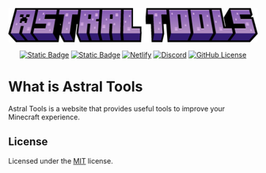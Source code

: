 <div align="center">
    <img src="./src/assets/img/icon.png" alt="logo" />
</div>

<p align="center">
    <a href="CONTRIBUTING.md#pull-requests"><img alt="Static Badge" src="https://img.shields.io/badge/PRs-welcome-brightgreen?style=for-the-badge&label=PRs&labelColor=c382f0&color=ffffff"></a>
    <a href="https://github.com/prettier/prettier"><img alt="Static Badge" src="https://img.shields.io/badge/-Prettier-c382f0?style=for-the-badge&label=Code%20style&labelColor=c382f0&color=ffffff"></a>
    <a href="https://app.netlify.com/sites/astral-wiki/deploys"><img alt="Netlify" src="https://img.shields.io/netlify/0102a557-ad73-4a2a-95e7-bcb50c9c0107?style=for-the-badge&logo=netlify&logoColor=ffffff&label=Netlify&labelColor=c382f0&color=ffffff"></a>
    <a href="https://discord.gg/mNeHyuZdqm"><img alt="Discord" src="https://img.shields.io/discord/813762487253860373?style=for-the-badge&logo=discord&logoColor=ffffff&label=Discord&labelColor=c382f0&color=ffffff"></a>
    <a href="LICENSE"><img alt="GitHub License" src="https://img.shields.io/github/license/Astralopedia/astral-wiki?style=for-the-badge&label=License&labelColor=c382f0&color=ffffff"></a>
</p>

# What is Astral Tools

Astral Tools is a website that provides useful tools to improve your Minecraft experience.

## License

Licensed under the [MIT](./LICENSE) license.

